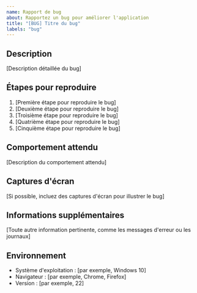 ```yaml
---
name: Rapport de bug
about: Rapportez un bug pour améliorer l'application
title: "[BUG] Titre du bug"
labels: "bug"
---
```


## Description
[Description détaillée du bug]

## Étapes pour reproduire
1. [Première étape pour reproduire le bug]
2. [Deuxième étape pour reproduire le bug]
3. [Troisième étape pour reproduire le bug]
4. [Quatrième étape pour reproduire le bug]
5. [Cinquième étape pour reproduire le bug]

## Comportement attendu
[Description du comportement attendu]

## Captures d'écran
[Si possible, incluez des captures d'écran pour illustrer le bug]

## Informations supplémentaires
[Toute autre information pertinente, comme les messages d'erreur ou les journaux]

## Environnement
- Système d'exploitation : [par exemple, Windows 10]
- Navigateur : [par exemple, Chrome, Firefox]
- Version : [par exemple, 22]
